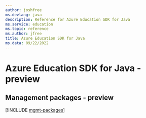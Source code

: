 ```yaml
---
author: joshfree
ms.devlang: java
description: Reference for Azure Education SDK for Java
ms.service: education
ms.topic: reference
ms.author: jfree
title: Azure Education SDK for Java
ms.data: 09/22/2022
---
```

# Azure Education SDK for Java - preview

## Management packages - preview
[!INCLUDE [mgmt-packages](education-mgmt-index.md)]